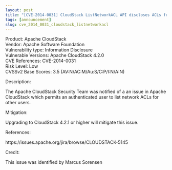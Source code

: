 ```yaml
---
layout: post
title: "[CVE-2014-0031] CloudStack ListNetworkACL API discloses ACLs for other users"
tags: [announcement]
slug: cve_2014_0031_cloudstack_listnetworkacl
---
```

<p>
Product: Apache CloudStack<br/>
Vendor: Apache Software Foundation<br/>
Vulnerability type: Information Disclosure<br/>
Vulnerable Versions: Apache CloudStack 4.2.0<br/>
CVE References: CVE-2014-0031<br/>
Risk Level: Low<br/>
CVSSv2 Base Scores: 3.5  (AV:N/AC:M/Au:S/C:P/I:N/A:N)<br/>
</p>

<p>Description:</p> 
<p>The Apache CloudStack Security Team was notified of a an
issue in Apache CloudStack which permits an authenticated user to list
network ACLs for other users.</p>


<p>Mitigation:</p>
<p>Upgrading to CloudStack 4.2.1 or higher will mitigate this issue.</p>

<p>References:</p>
<p>https://issues.apache.org/jira/browse/CLOUDSTACK-5145</p>

<p>Credit:</p>
<p>This issue was identified by Marcus Sorensen</p>
